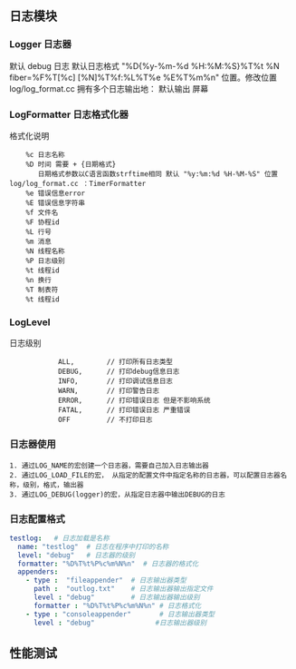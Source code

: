 ## 日志模块

### Logger 日志器

默认 debug 日志
默认日志格式   "%D{%y-%m-%d %H:%M:%S}%T%t %N fiber=%F%T[%c] [%N]%T%f:%L%T%e %E%T%m%n" 位置。修改位置 log/log_format.cc
拥有多个日志输出地： 默认输出 屏幕

### LogFormatter 日志格式化器
格式化说明
```
    %c 日志名称
    %D 时间 需要 + {日期格式} 
       日期格式参数以C语言函数strftime相同 默认 "%y:%m:%d %H-%M-%S" 位置log/log_format.cc ：TimerFormatter
    %e 错误信息error
    %E 错误信息字符串
    %f 文件名
    %F 协程id
    %L 行号
    %m 消息
    %N 线程名称
    %P 日志级别
    %t 线程id
    %n 换行
    %T 制表符
    %t 线程id
```

### LogLevel 
日志级别 
```
            ALL,		// 打印所有日志类型 
			DEBUG,		// 打印debug信息日志
			INFO,		// 打印调试信息日志
			WARN,		// 打印警告日志 
			ERROR,		// 打印错误日志 但是不影响系统
			FATAL,		// 打印错误日志 严重错误
			OFF			// 不打印日志
```
###  日志器使用
```
1. 通过LOG_NAME的宏创建一个日志器，需要自己加入日志输出器
2. 通过LOG_LOAD_FILE的宏， 从指定的配置文件中指定名称的日志器，可以配置日志器名称，级别，格式，输出器
3. 通过LOG_DEBUG(logger)的宏，从指定日志器中输出DEBUG的日志

```
### 日志配置格式

```yaml
testlog:   # 日志加载是名称
  name: "testlog"  # 日志在程序中打印的名称
  level: "debug"   # 日志器的级别
  formatter: "%D%T%t%P%c%m%N%n"  # 日志器的格式化
  appenders:
    - type :  "fileappender"  # 日志输出器类型
      path :  "outlog.txt"    # 日志输出器输出指定文件
      level : "debug"         # 日志输出器输出级别
      formatter : "%D%T%t%P%c%m%N%n" # 日志格式化
    - type : "consoleappender"       # 日志输出器类型
      level : "debug"               #日志输出器级别
```

## 性能测试




